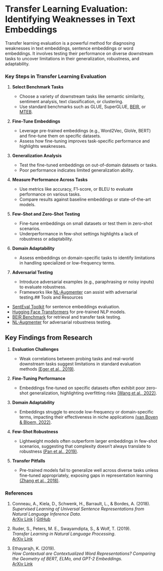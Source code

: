 # Transfer Learning Evaluation: Identifying Weaknesses in Text Embeddings

Transfer learning evaluation is a powerful method for diagnosing weaknesses in text embeddings, sentence embeddings or word embeddings. It involves testing their performance on diverse downstream tasks to uncover limitations in their generalization, robustness, and adaptability.

### Key Steps in Transfer Learning Evaluation

1. **Select Benchmark Tasks**
   
   - Choose a variety of downstream tasks like semantic similarity, sentiment analysis, text classification, or clustering.
   - Use standard benchmarks such as GLUE, SuperGLUE, [BEIR](https://github.com/UKPLab/beir), or [MTEB](https://github.com/mteb-benchmark/mteb).

2. **Fine-Tune Embeddings**
   
   - Leverage pre-trained embeddings (e.g., Word2Vec, GloVe, BERT) and fine-tune them on specific datasets.
   - Assess how fine-tuning improves task-specific performance and highlights weaknesses.

3. **Generalization Analysis**
   
   - Test the fine-tuned embeddings on out-of-domain datasets or tasks.
   - Poor performance indicates limited generalization ability.

4. **Measure Performance Across Tasks**
   
   - Use metrics like accuracy, F1-score, or BLEU to evaluate performance on various tasks.
   - Compare results against baseline embeddings or state-of-the-art models.

5. **Few-Shot and Zero-Shot Testing**
   
   - Fine-tune embeddings on small datasets or test them in zero-shot scenarios.
   - Underperformance in few-shot settings highlights a lack of robustness or adaptability.

6. **Domain Adaptability**
   
   - Assess embeddings on domain-specific tasks to identify limitations in handling specialized or low-frequency terms.

7. **Adversarial Testing**
   
   - Introduce adversarial examples (e.g., paraphrasing or noisy inputs) to evaluate robustness.
   - Frameworks like [NL-Augmenter](https://github.com/GEM-benchmark/NL-Augmenter) can assist with adversarial testing.## Tools and Resources
- [SentEval Toolkit](https://github.com/facebookresearch/SentEval) for sentence embeddings evaluation.
- [Hugging Face Transformers](https://github.com/huggingface/transformers) for pre-trained NLP models.
- [BEIR Benchmark](https://github.com/UKPLab/beir) for retrieval and transfer task testing.
- [NL-Augmenter](https://github.com/GEM-benchmark/NL-Augmenter) for adversarial robustness testing.

## Key Findings from Research

1. **Evaluation Challenges**
   
   - Weak correlations between probing tasks and real-world downstream tasks suggest limitations in standard evaluation methods [(Eger et al., 2019)](https://arxiv.org/abs/1909.00101).

2. **Fine-Tuning Performance**
   
   - Embeddings fine-tuned on specific datasets often exhibit poor zero-shot generalization, highlighting overfitting risks [(Wang et al., 2022)](https://arxiv.org/abs/2009.03929).

3. **Domain Adaptability**
   
   - Embeddings struggle to encode low-frequency or domain-specific terms, impacting their effectiveness in niche applications [(van Boven & Bloem, 2022)](https://arxiv.org/abs/2111.01859).

4. **Few-Shot Robustness**
   
   - Lightweight models often outperform larger embeddings in few-shot scenarios, suggesting that complexity doesn’t always translate to robustness [(Pan et al., 2019)](https://arxiv.org/abs/1906.08344).

5. **Transfer Pitfalls**
   
   - Pre-trained models fail to generalize well across diverse tasks unless fine-tuned appropriately, exposing gaps in representation learning [(Zhang et al., 2018)](https://arxiv.org/abs/1805.04176).

### References

1. Conneau, A., Kiela, D., Schwenk, H., Barrault, L., & Bordes, A. (2018).  
   *Supervised Learning of Universal Sentence Representations from Natural Language Inference Data*.  
   [ArXiv Link](https://arxiv.org/abs/1705.02364) | [GitHub](https://github.com/facebookresearch/SentEval)

2. Ruder, S., Peters, M. E., Swayamdipta, S., & Wolf, T. (2019).  
   *Transfer Learning in Natural Language Processing*.  
   [ArXiv Link](https://arxiv.org/abs/1903.11260)

3. Ethayarajh, K. (2019).  
   *How Contextual are Contextualized Word Representations? Comparing the Geometry of BERT, ELMo, and GPT-2 Embeddings.*  
   [ArXiv Link](https://arxiv.org/abs/1909.00512)
